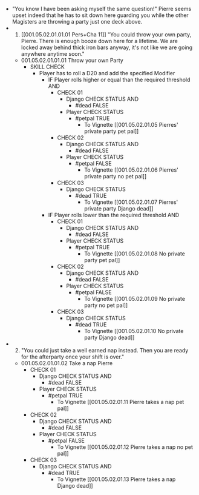 - "You know I have been asking myself the same question!" Pierre seems upset indeed that he has to sit down here guarding you while the other Magisters are throwing a party just one deck above.
- 1. [[001.05.02.01.01.01 Pers+Cha 11]] "You could throw your own party, Pierre. There is enough booze down here for a lifetime. We are locked away behind thick iron bars anyway, it's not like we are going anywhere anytime soon."
	- 001.05.02.01.01.01 Throw your own Party
		- SKILL CHECK
			- Player has to roll a D20 and add the specified Modifier
				- IF Player rolls higher or equal than the required threshold AND
					- CHECK 01
						- Django CHECK STATUS AND
							- #dead FALSE
						- Player CHECK STATUS
							- #petpal TRUE
								- To Vignette [[001.05.02.01.05 Pierres' private party pet pal]]
					- CHECK 02
						- Django CHECK STATUS AND
							- #dead FALSE
						- Player CHECK STATUS
							- #petpal FALSE
								- To Vignette [[001.05.02.01.06 Pierres' private party no pet pal]]
					- CHECK 03
						- Django CHECK STATUS
							- #dead TRUE
								- To Vignette [[001.05.02.01.07 Pierres' private party Django dead]]
				- IF Player rolls lower than the required threshold AND
					- CHECK 01
						- Django CHECK STATUS AND
							- #dead FALSE
						- Player CHECK STATUS
							- #petpal TRUE
								- To Vignette [[001.05.02.01.08 No private party pet pal]]
					- CHECK 02
						- Django CHECK STATUS AND
							- #dead FALSE
						- Player CHECK STATUS
							- #petpal FALSE
								- To Vignette [[001.05.02.01.09 No private party no pet pal]]
					- CHECK 03
						- Django CHECK STATUS
							- #dead TRUE
								- To Vignette [[001.05.02.01.10 No private party Django dead]]
- 2. "You could just take a well earned nap instead. Then you are ready for the afterparty once your shift is over."
	- 001.05.02.01.01.02 Take a nap Pierre
		- CHECK 01
			- Django CHECK STATUS AND
				- #dead FALSE
			- Player CHECK STATUS
				- #petpal TRUE
					- To Vignette [[001.05.02.01.11 Pierre takes a nap pet pal]]
		- CHECK 02
			- Django CHECK STATUS AND
				- #dead FALSE
			- Player CHECK STATUS
				- #petpal FALSE
					- To Vignette [[001.05.02.01.12 Pierre takes a nap no pet pal]]
		- CHECK 03
			- Django CHECK STATUS AND
				- #dead TRUE
					- To Vignette [[001.05.02.01.13 Pierre takes a nap Django dead]]